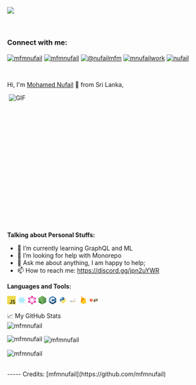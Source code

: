 

![](https://visitor-badge.glitch.me/badge?page_id=mfmnufail.mfmnufail)

<br />

<h3 align="left">Connect with me:</h3>
<p align="left">
<a href="https://linkedin.com/in/mfmnufail" target="blank"><img align="center" src="https://raw.githubusercontent.com/rahuldkjain/github-profile-readme-generator/master/src/images/icons/Social/linked-in-alt.svg" alt="mfmnufail" height="30" width="40" /></a>
<a href="https://instagram.com/mfmnufail" target="blank"><img align="center" src="https://raw.githubusercontent.com/rahuldkjain/github-profile-readme-generator/master/src/images/icons/Social/instagram.svg" alt="mfmnufail" height="30" width="40" /></a>
<a href="https://medium.com/@nufailmfm" target="blank"><img align="center" src="https://raw.githubusercontent.com/rahuldkjain/github-profile-readme-generator/master/src/images/icons/Social/medium.svg" alt="@nufailmfm" height="30" width="40" /></a>
<a href="https://www.hackerrank.com/mnufailwork" target="blank"><img align="center" src="https://raw.githubusercontent.com/rahuldkjain/github-profile-readme-generator/master/src/images/icons/Social/hackerrank.svg" alt="mnufailwork" height="30" width="40" /></a>
<a href="https://www.leetcode.com/nufail" target="blank"><img align="center" src="https://raw.githubusercontent.com/rahuldkjain/github-profile-readme-generator/master/src/images/icons/Social/leet-code.svg" alt="nufail" height="30" width="40" /></a>
</p>

<br />

Hi, I'm [Mohamed Nufail](https://www.linkedin.com/in/mohamed-nufail-796a8b15a) 🚀 from Sri Lanka,

<img align="right" alt="GIF" src="https://github.com/abhisheknaiidu/abhisheknaiidu/blob/master/code.gif?raw=true" width="500" height="320" />

**Talking about Personal Stuffs:**

- 🌱 I’m currently learning GraphQL and ML
- 🤔 I’m looking for help with Monorepo
- 💬 Ask me about anything, I am happy to help;
- 📫 How to reach me: https://discord.gg/jpn2uYWR


**Languages and Tools:**  

<code><img height="20" src="https://raw.githubusercontent.com/github/explore/80688e429a7d4ef2fca1e82350fe8e3517d3494d/topics/javascript/javascript.png"></code>
<code><img height="20" src="https://raw.githubusercontent.com/github/explore/80688e429a7d4ef2fca1e82350fe8e3517d3494d/topics/react/react.png"></code>
<code><img height="20" src="https://raw.githubusercontent.com/github/explore/5c058a388828bb5fde0bcafd4bc867b5bb3f26f3/topics/graphql/graphql.png"></code>
<code><img height="20" src="https://raw.githubusercontent.com/github/explore/80688e429a7d4ef2fca1e82350fe8e3517d3494d/topics/nodejs/nodejs.png"></code>
<code><img height="20" src="https://raw.githubusercontent.com/github/explore/80688e429a7d4ef2fca1e82350fe8e3517d3494d/topics/cpp/cpp.png"></code>
<code><img height="20" src="https://raw.githubusercontent.com/github/explore/80688e429a7d4ef2fca1e82350fe8e3517d3494d/topics/python/python.png"></code>
<code><img height="20" src="https://raw.githubusercontent.com/github/explore/80688e429a7d4ef2fca1e82350fe8e3517d3494d/topics/mysql/mysql.png"></code>
<code><img height="20" src="https://raw.githubusercontent.com/github/explore/80688e429a7d4ef2fca1e82350fe8e3517d3494d/topics/firebase/firebase.png"></code>
<code><img height="20" src="https://raw.githubusercontent.com/github/explore/80688e429a7d4ef2fca1e82350fe8e3517d3494d/topics/git/git.png"></code>






<summary>📈 My GitHub Stats</summary>
 <img src="https://github-readme-stats.vercel.app/api?username=mfmnufail&show_icons=true&theme=gotham" alt="mfmnufail" />
 
 <br />
 <p><img align="left" src="https://github-readme-stats.vercel.app/api/top-langs?username=mfmnufail&show_icons=true&locale=en&layout=compact" alt="mfmnufail" /></p>

<p>&nbsp;<img align="center" src="https://github-readme-stats.vercel.app/api?username=mfmnufail&show_icons=true&locale=en" alt="mfmnufail" /></p>

<p><img align="center" src="https://github-readme-streak-stats.herokuapp.com/?user=mfmnufail&" alt="mfmnufail" /></p>


<br />
-----
Credits: [mfmnufail](https://github.com/mfmnufail)
